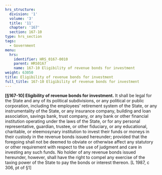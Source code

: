 ```yaml
---
hrs_structure:
  division: '1'
  volume: '3'
  title: '11'
  chapter: '167'
  section: 167-10
type: hrs_section
tags:
  - Government
menu:
  hrs:
    identifier: HRS_0167-0010
    parent: HRS0167
    name: 167-10 Eligibility of revenue bonds for investment
weight: 63050
title: Eligibility of revenue bonds for investment
full_title: 167-10 Eligibility of revenue bonds for investment
---
```

**[§167-10] Eligibility of revenue bonds for investment.** It shall be legal for the State and any of its political subdivisions, or any political or public corporation, including the employees' retirement system of the State, or any instrumentality of the State, or any insurance company, building and loan association, savings bank, trust company, or any bank or other financial institution operating under the laws of the State, or for any personal representative, guardian, trustee, or other fiduciary, or any educational, charitable, or eleemosynary institution to invest their funds or moneys in their custody in the revenue bonds issued hereunder; provided that the foregoing shall not be deemed to obviate or otherwise affect any statutory or other requirement with respect to the use of judgment and care in investing any such funds. No holder of any revenue bonds issued hereunder, however, shall have the right to compel any exercise of the taxing power of the State to pay the bonds or interest thereon. [L 1987, c 306, pt of §1]